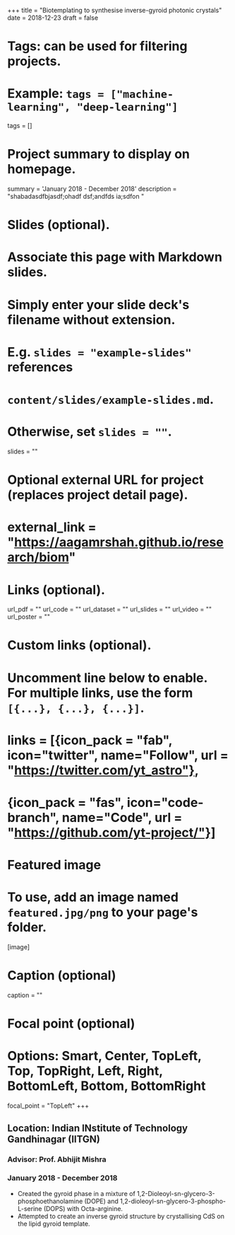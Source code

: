 +++
title = "Biotemplating to synthesise inverse-gyroid photonic crystals"
date = 2018-12-23
draft = false

# Tags: can be used for filtering projects.
# Example: `tags = ["machine-learning", "deep-learning"]`
tags = []

# Project summary to display on homepage.
summary = 'January 2018 - December 2018'
description = "shabadasdfbjasdf;ohadf dsf;andfds ia;sdfon "

# Slides (optional).
#   Associate this page with Markdown slides.
#   Simply enter your slide deck's filename without extension.
#   E.g. `slides = "example-slides"` references 
#   `content/slides/example-slides.md`.
#   Otherwise, set `slides = ""`.
slides = ""

# Optional external URL for project (replaces project detail page).
# external_link = "https://aagamrshah.github.io/research/biom"

# Links (optional).
url_pdf = ""
url_code = ""
url_dataset = ""
url_slides = ""
url_video = ""
url_poster = ""

# Custom links (optional).
#   Uncomment line below to enable. For multiple links, use the form `[{...}, {...}, {...}]`.
# links = [{icon_pack = "fab", icon="twitter", name="Follow", url = "https://twitter.com/yt_astro"},
#          {icon_pack = "fas", icon="code-branch", name="Code", url = "https://github.com/yt-project/"}]

# Featured image
# To use, add an image named `featured.jpg/png` to your page's folder. 
[image]
  # Caption (optional)
  caption = ""

  # Focal point (optional)
  # Options: Smart, Center, TopLeft, Top, TopRight, Left, Right, BottomLeft, Bottom, BottomRight
  focal_point = "TopLeft"
+++
## Location: Indian INstitute of Technology Gandhinagar (IITGN)
### Advisor: Prof. Abhijit Mishra
### January 2018 - December 2018
- Created the gyroid phase in a mixture of 1,2-Dioleoyl-sn-glycero-3-phosphoethanolamine (DOPE) and 1,2-dioleoyl-sn-glycero-3-phospho-L-serine (DOPS) with Octa-arginine.
- Attempted to create an inverse gyroid structure by crystallising CdS on the lipid gyroid template.
